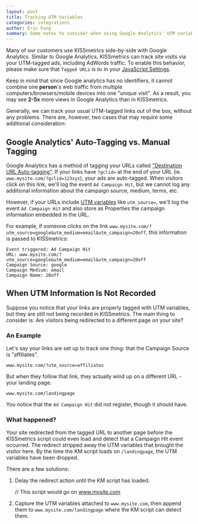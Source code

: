 ```yaml
---
layout: post
title: Tracking UTM Variables
categories: integrations
author: Eric Fung
summary: Some notes to consider when using Google Analytics' UTM variables with KISSmetrics.
---
```

Many of our customers use KISSmetrics side-by-side with Google Analytics. Similar to Google Analytics, KISSmetrics can track site visits via your UTM-tagged ads, including AdWords traffic. To enable this behavior, please make sure that `Tagged URLs` is `On` in your [JavaScript Settings][].

Keep in mind that since Google analytics has no identifiers, it cannot combine one **person**'s web traffic from multiple computers/browsers/mobile devices into one "unique visit". As a result, you may see **2-5x** more views in Google Analytics than in KISSmetrics.

Generally, we can track your usual UTM-tagged links out of the box, without any problems. There are, however, two cases that may require some additional consideration:

[JavaScript Settings]:https://www.kissmetrics.com/product.js_settings

## Google Analytics' Auto-Tagging vs. Manual Tagging

Google Analytics has a method of tagging your URLs called ["Destination URL Auto-tagging"][auto-tagging]. If your links have `?gclid=` at the end of your URL (ie. `www.mysite.com/?gclid=123xyz`), your ads are auto-tagged. When visitors click on this link, we'll log the event `Ad Campaign Hit`, but we cannot log any additional information about the campaign source, medium, terms, etc.

However, if your URLs include [UTM variables][url-builder] like `utm_source=`, we'll log the event `Ad Campaign Hit` and also store as Properties the campaign information embedded in the URL.

For example, if someone clicks on the link `www.mysite.com/?utm_source=google&utm_medium=email&utm_campaign=20off`, this information is passed to KISSmetrics:

    Event triggered: Ad Campaign Hit
    URL: www.mysite.com/?utm_source=google&utm_medium=email&utm_campaign=20off
    Campaign Source: google
    Campaign Medium: email
    Campaign Name: 20off

[auto-tagging]:http://support.google.com/analytics/bin/answer.py?hl=en&answer=1033981
[url-builder]:http://support.google.com/analytics/bin/answer.py?hl=en&answer=1033867

## When UTM Information Is Not Recorded

Suppose you notice that your links are properly tagged with UTM variables, but they are still not being recorded in KISSmetrics. The main thing to consider is: Are visitors being redirected to a different page on your site?

### An Example

Let's say your links are set up to track one thing: that the Campaign Source is "affiliates".

`www.mysite.com/?utm_source=affiliates`

But when they follow that link, they actually wind up on a different URL - your landing page.

`www.mysite.com/landingpage`

You notice that the `Ad Campaign Hit` did not register, though it should have.

### What happened?

Your site redirected from the tagged URL to another page before the KISSmetrics script could even load and detect that a Campaign Hit event occurred. The redirect stripped away the UTM variables that brought the visitor here. By the time the KM script loads on `/landingpage`, the UTM variables have been dropped.

There are a few solutions:

1) Delay the redirect action until the KM script has loaded.

    // This script would go on www.mysite.com
    <script>
    _kmq.push(function(){
    
    // The logic to redirect to /landingpage goes here
    
    });
    </script>

2) Capture the UTM variables attached to `www.mysite.com`, then append them to `www.mysite.com/landingpage` where the KM script can detect them.